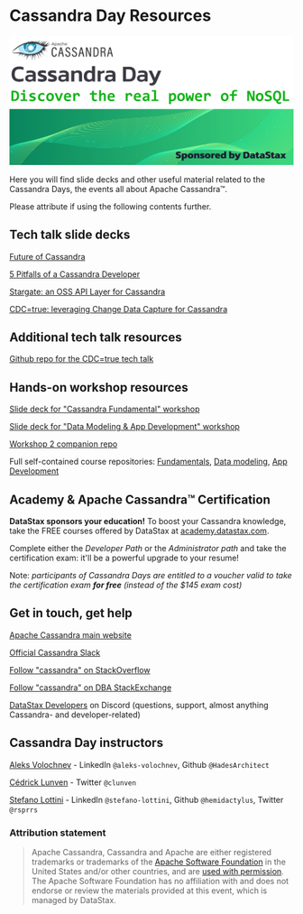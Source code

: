 # Cassandra Day Resources

![Cassandra Days banner](images/cdays_banner.png)

Here you will find slide decks and other
useful material related to the Cassandra Days, the events all about
Apache Cassandra™.

Please attribute if using the following contents further.

## Tech talk slide decks

[Future of Cassandra](slides/cday_deck_future-of-cassandra.pdf)

[5 Pitfalls of a Cassandra Developer](slides/cday_deck_5-pitfalls-of-cassandra-developer.pdf)

[Stargate: an OSS API Layer for Cassandra](slides/cday_deck_stargate-oss-api-layer-for-cassandra.pdf)

[CDC=true: leveraging Change Data Capture for Cassandra](slides/cday_deck_CDC-equals-true.pdf)

## Additional tech talk resources

[Github repo for the CDC=true tech talk](https://github.com/difli/cdc-to-kafka-for-twitter-sentimentr-up)

## Hands-on workshop resources

[Slide deck for "Cassandra Fundamental" workshop](cday_workshop_deck_cassandra-fundamentals.pdf)

[Slide deck for "Data Modeling & App Development" workshop](cday_workshop_deck_data-modeling-and-app-development.pdf)

[Workshop 2 companion repo](https://dtsx.io/cday-ws2)

Full self-contained course repositories:
[Fundamentals](https://github.com/datastaxdevs/workshop-cassandra-fundamentals#readme),
[Data modeling](https://github.com/datastaxdevs/workshop-cassandra-data-modeling#readme),
[App Development](https://github.com/datastaxdevs/workshop-cassandra-application-development#readme)

## Academy & Apache Cassandra™ Certification

**DataStax sponsors your education!**
To boost your Cassandra knowledge, take the FREE courses offered by DataStax
at [academy.datastax.com](https://academy.datastax.com).

Complete either the _Developer Path_ or the _Administrator path_ and take the
certification exam: it'll be a powerful upgrade to your resume!

Note: _participants of Cassandra Days are entitled to a voucher
valid to take the certification exam **for free**
(instead of the $145 exam cost)_

## Get in touch, get help

[Apache Cassandra main website](https://cassandra.apache.org/)

[Official Cassandra Slack](https://s.apache.org/slack-invite)

[Follow "cassandra" on StackOverflow](https://stackoverflow.com/questions/tagged/cassandra)

[Follow "cassandra" on DBA StackExchange](https://dba.stackexchange.com/questions/tagged/cassandra)

[DataStax Developers](https://dtsx.io/discord) on Discord
(questions, support, almost anything Cassandra- and developer-related)

## Cassandra Day instructors

[Aleks Volochnev](https://dtsx.io/aleks
) - LinkedIn `@aleks-volochnev`, Github `@HadesArchitect`

[Cédrick Lunven](https://dtsx.io/cedrick) - Twitter `@clunven`

[Stefano Lottini](https://dtsx.io/stefano
) - LinkedIn `@stefano-lottini`, Github `@hemidactylus`, Twitter `@rsprrs`

### Attribution statement

> Apache Cassandra, Cassandra and Apache are either registered trademarks or
> trademarks of the [Apache Software Foundation](http://www.apache.org/)
> in the United States and/or
> other countries, and are [used with permission](http://www.apache.org/foundation/marks/events.html).
> The Apache Software Foundation has no affiliation with and does not
> endorse or review the materials provided at this event,
> which is managed by DataStax.

